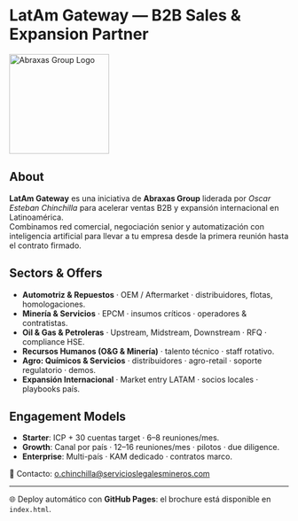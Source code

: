 # LatAm Gateway — B2B Sales & Expansion Partner

<img src="F6B99F8B-910A-4615-88BF-152E9D094286.png" alt="Abraxas Group Logo" width="180"/>

## About

**LatAm Gateway** es una iniciativa de **Abraxas Group** liderada por *Oscar Esteban Chinchilla* para acelerar ventas B2B y expansión internacional en Latinoamérica.  
Combinamos red comercial, negociación senior y automatización con inteligencia artificial para llevar a tu empresa desde la primera reunión hasta el contrato firmado.

## Sectors & Offers

- **Automotriz & Repuestos** · OEM / Aftermarket · distribuidores, flotas, homologaciones.  
- **Minería & Servicios** · EPCM · insumos críticos · operadores & contratistas.  
- **Oil & Gas & Petroleras** · Upstream, Midstream, Downstream · RFQ · compliance HSE.  
- **Recursos Humanos (O&G & Minería)** · talento técnico · staff rotativo.  
- **Agro: Químicos & Servicios** · distribuidores · agro-retail · soporte regulatorio · demos.  
- **Expansión Internacional** · Market entry LATAM · socios locales · playbooks país.

## Engagement Models

- **Starter**: ICP + 30 cuentas target · 6–8 reuniones/mes.  
- **Growth**: Canal por país · 12–16 reuniones/mes · pilotos · due diligence.  
- **Enterprise**: Multi-país · KAM dedicado · contratos marco.  

📩 Contacto: [o.chinchilla@servicioslegalesmineros.com](mailto:o.chinchilla@servicioslegalesmineros.com)

---

🌐 Deploy automático con **GitHub Pages**: el brochure está disponible en `index.html`.

